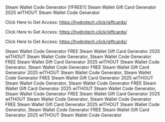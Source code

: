 Steam Wallet Code Generator [!!FREE!!] Steam Wallet Gift Card Generator 2025 wITHOUT Steam Wallet Code Generator

Click Here to Get Access: https://hydrotech.click/giftcards/

Click Here to Get Access: https://hydrotech.click/giftcards/

Click Here to Get Access: https://hydrotech.click/giftcards/

Steam Wallet Code Generator FREE Steam Wallet Gift Card Generator 2025 wITHOUT Steam Wallet Code Generator, Steam Wallet Code Generator FREE Steam Wallet Gift Card Generator 2025 wITHOUT Steam Wallet Code Generator, Steam Wallet Code Generator FREE Steam Wallet Gift Card Generator 2025 wITHOUT Steam Wallet Code Generator, Steam Wallet Code Generator FREE Steam Wallet Gift Card Generator 2025 wITHOUT Steam Wallet Code Generator, Steam Wallet Code Generator FREE Steam Wallet Gift Card Generator 2025 wITHOUT Steam Wallet Code Generator, Steam Wallet Code Generator FREE Steam Wallet Gift Card Generator 2025 wITHOUT Steam Wallet Code Generator, Steam Wallet Code Generator FREE Steam Wallet Gift Card Generator 2025 wITHOUT Steam Wallet Code Generator, Steam Wallet Code Generator FREE Steam Wallet Gift Card Generator 2025 wITHOUT Steam Wallet Code Generator
